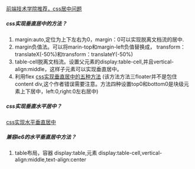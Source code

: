 [前端技术学院推荐，css居中问题](https://css-tricks.com/centering-css-complete-guide/)

##### css实现垂直居中的方法？
1. margin:auto,定位为上下左右为0，margin：0可以实现脱离文档流的居中.
2. margin负值法。可以将marin-top和margin-left负值替换成， transform：translateX(-50%)和transform：translateY(-50%)
3. table-cell脱离文档流。设置父元素的display:table-cell,并且vertical-align:middle，这样子元素可以实现垂直居中。
4. 利用flex
[css实现垂直居中的五种方法](https://www.qianduan.net/css-to-achieve-the-vertical-center-of-the-five-kinds-of-methods/)   (该方法方法三floater并不是包住content div,这个作者错误需要注意。方法四种设置top0和bottom0是块级元素上下居中，left:0,right:0左右居中)

##### css实现垂直水平居中？
[css实现水平垂直居中](https://www.cnblogs.com/mengfangui/archive/2017/07/24/7227486.html)

##### 兼容ie6的水平垂直居中方法？
1. table布局，容器 display:table,元素 display:table-cell,vertical-align:middle,text-align:center

